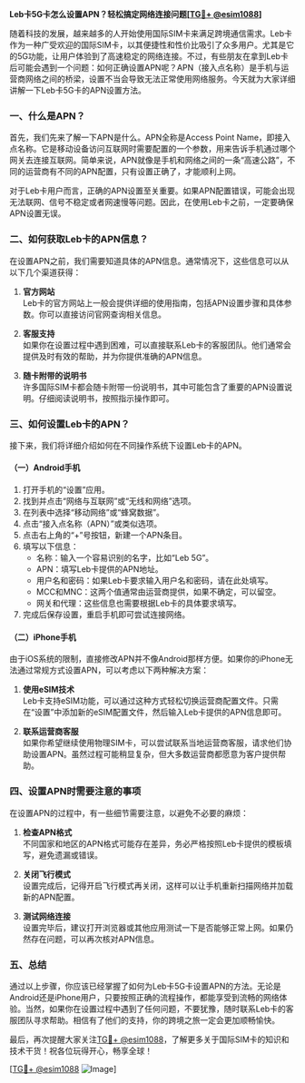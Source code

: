 **Leb卡5G卡怎么设置APN？轻松搞定网络连接问题[[TG💪+ @esim1088](https://t.me/s/esim1088)]**

随着科技的发展，越来越多的人开始使用国际SIM卡来满足跨境通信需求。Leb卡作为一种广受欢迎的国际SIM卡，以其便捷性和性价比吸引了众多用户。尤其是它的5G功能，让用户体验到了高速稳定的网络连接。不过，有些朋友在拿到Leb卡后可能会遇到一个问题：如何正确设置APN呢？APN（接入点名称）是手机与运营商网络之间的桥梁，设置不当会导致无法正常使用网络服务。今天就为大家详细讲解一下Leb卡5G卡的APN设置方法。

### 一、什么是APN？

首先，我们先来了解一下APN是什么。APN全称是Access Point Name，即接入点名称。它是移动设备访问互联网时需要配置的一个参数，用来告诉手机通过哪个网关去连接互联网。简单来说，APN就像是手机和网络之间的一条“高速公路”，不同的运营商有不同的APN配置，只有设置正确了，才能顺利上网。

对于Leb卡用户而言，正确的APN设置至关重要。如果APN配置错误，可能会出现无法联网、信号不稳定或者网速慢等问题。因此，在使用Leb卡之前，一定要确保APN设置无误。

### 二、如何获取Leb卡的APN信息？

在设置APN之前，我们需要知道具体的APN信息。通常情况下，这些信息可以从以下几个渠道获得：

1. **官方网站**  
   Leb卡的官方网站上一般会提供详细的使用指南，包括APN设置步骤和具体参数。你可以直接访问官网查询相关信息。

2. **客服支持**  
   如果你在设置过程中遇到困难，可以直接联系Leb卡的客服团队。他们通常会提供及时有效的帮助，并为你提供准确的APN信息。

3. **随卡附带的说明书**  
   许多国际SIM卡都会随卡附带一份说明书，其中可能包含了重要的APN设置说明。仔细阅读说明书，按照指示操作即可。

### 三、如何设置Leb卡的APN？

接下来，我们将详细介绍如何在不同操作系统下设置Leb卡的APN。

#### （一）Android手机

1. 打开手机的“设置”应用。
2. 找到并点击“网络与互联网”或“无线和网络”选项。
3. 在列表中选择“移动网络”或“蜂窝数据”。
4. 点击“接入点名称（APN）”或类似选项。
5. 点击右上角的“+”号按钮，新建一个APN条目。
6. 填写以下信息：
   - 名称：输入一个容易识别的名字，比如“Leb 5G”。
   - APN：填写Leb卡提供的APN地址。
   - 用户名和密码：如果Leb卡要求输入用户名和密码，请在此处填写。
   - MCC和MNC：这两个值通常由运营商提供，如果不确定，可以留空。
   - 网关和代理：这些信息也需要根据Leb卡的具体要求填写。
7. 完成后保存设置，重启手机即可尝试连接网络。

#### （二）iPhone手机

由于iOS系统的限制，直接修改APN并不像Android那样方便。如果你的iPhone无法通过常规方式设置APN，可以考虑以下两种解决方案：

1. **使用eSIM技术**  
   Leb卡支持eSIM功能，可以通过这种方式轻松切换运营商配置文件。只需在“设置”中添加新的eSIM配置文件，然后输入Leb卡提供的APN信息即可。

2. **联系运营商客服**  
   如果你希望继续使用物理SIM卡，可以尝试联系当地运营商客服，请求他们协助设置APN。虽然过程可能稍显复杂，但大多数运营商都愿意为客户提供帮助。

### 四、设置APN时需要注意的事项

在设置APN的过程中，有一些细节需要注意，以避免不必要的麻烦：

1. **检查APN格式**  
   不同国家和地区的APN格式可能存在差异，务必严格按照Leb卡提供的模板填写，避免遗漏或错误。

2. **关闭飞行模式**  
   设置完成后，记得开启飞行模式再关闭，这样可以让手机重新扫描网络并加载新的APN配置。

3. **测试网络连接**  
   设置完毕后，建议打开浏览器或其他应用测试一下是否能够正常上网。如果仍然存在问题，可以再次核对APN信息。

### 五、总结

通过以上步骤，你应该已经掌握了如何为Leb卡5G卡设置APN的方法。无论是Android还是iPhone用户，只要按照正确的流程操作，都能享受到流畅的网络体验。当然，如果你在设置过程中遇到了任何问题，不要犹豫，随时联系Leb卡的客服团队寻求帮助。相信有了他们的支持，你的跨境之旅一定会更加顺畅愉快。

最后，再次提醒大家关注[TG💪+ @esim1088](https://t.me/s/esim1088)，了解更多关于国际SIM卡的知识和技术干货！祝各位玩得开心，畅享全球！

[[TG💪+ @esim1088](https://t.me/s/esim1088) ![Image](https://i.postimg.cc/4NQfJmqS/Snipaste-2025-05-13-00-14-12.png)]